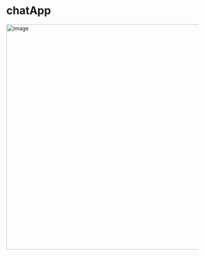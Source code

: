 # chatApp
<img width="590" alt="image" src="https://github.com/abhi9ji01/chatApp/assets/113001596/44befea7-9507-4120-8679-fd4c08714f8c">
